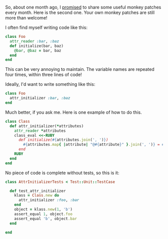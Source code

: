 So, about one month ago, I [promised](/monkey-patch-of-the-month-group_by) to share some useful
monkey patches every month. Here is the second one. Your own monkey patches are still more than
welcome!

I often find myself writing code like this:

``` ruby
class Foo
  attr_reader :bar, :baz
  def initialize(bar, baz)
    @bar, @baz = bar, baz
  end
end
```

This can be very annoying to maintain. The variable names are repeated four times, within three lines of code!

Ideally, I'd want to write something like this:

``` ruby
class Foo
  attr_initializer :bar, :baz
end
```

Much better, if you ask me. Here is one example of how to do this.

``` ruby
class Class
  def attr_initializer(*attributes)
    attr_reader *attributes
    class_eval <<-RUBY
      def initialize(#{attributes.join(', ')})
        #{attributes.map{ |attribute| "@#{attribute}" }.join(', ')} = #{attributes.join(', ')}
      end
    RUBY
  end
end
```

No piece of code is complete without tests, so this is it:

``` ruby
class AttrInitializerTests < Test::Unit::TestCase

  def test_attr_initializer
    klass = Class.new do
      attr_initializer :foo, :bar
    end
    object = klass.new(1, 'b')
    assert_equal 1, object.foo
    assert_equal 'b', object.bar
  end

end
```

